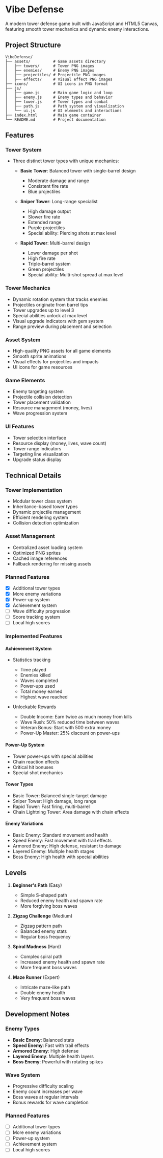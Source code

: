 # Vibe Defense

A modern tower defense game built with JavaScript and HTML5 Canvas, featuring smooth tower mechanics and dynamic enemy interactions.

## Project Structure

```
VibeDefense/
├── assets/          # Game assets directory
│   ├── towers/      # Tower PNG images
│   ├── enemies/     # Enemy PNG images
│   ├── projectiles/ # Projectile PNG images
│   ├── effects/     # Visual effect PNG images
├── icons/           # UI icons in PNG format
├── js/
│   ├── game.js      # Main game logic and loop
│   ├── enemy.js     # Enemy types and behavior
│   ├── tower.js     # Tower types and combat
│   ├── path.js      # Path system and visualization
│   └── ui.js        # UI elements and interactions
├── index.html       # Main game container
└── README.md        # Project documentation
```

## Features

### Tower System
- Three distinct tower types with unique mechanics:
  - **Basic Tower**: Balanced tower with single-barrel design
    - Moderate damage and range
    - Consistent fire rate
    - Blue projectiles
  
  - **Sniper Tower**: Long-range specialist
    - High damage output
    - Slower fire rate
    - Extended range
    - Purple projectiles
    - Special ability: Piercing shots at max level
  
  - **Rapid Tower**: Multi-barrel design
    - Lower damage per shot
    - High fire rate
    - Triple-barrel system
    - Green projectiles
    - Special ability: Multi-shot spread at max level

### Tower Mechanics
- Dynamic rotation system that tracks enemies
- Projectiles originate from barrel tips
- Tower upgrades up to level 3
- Special abilities unlock at max level
- Visual upgrade indicators with gem system
- Range preview during placement and selection

### Asset System
- High-quality PNG assets for all game elements
- Smooth sprite animations
- Visual effects for projectiles and impacts
- UI icons for game resources

### Game Elements
- Enemy targeting system
- Projectile collision detection
- Tower placement validation
- Resource management (money, lives)
- Wave progression system

### UI Features
- Tower selection interface
- Resource display (money, lives, wave count)
- Tower range indicators
- Targeting line visualization
- Upgrade status display

## Technical Details

### Tower Implementation
- Modular tower class system
- Inheritance-based tower types
- Dynamic projectile management
- Efficient rendering system
- Collision detection optimization

### Asset Management
- Centralized asset loading system
- Optimized PNG sprites
- Cached image references
- Fallback rendering for missing assets

### Planned Features
- [x] Additional tower types
- [x] More enemy variations
- [x] Power-up system
- [x] Achievement system
- [ ] Wave difficulty progression
- [ ] Score tracking system
- [ ] Local high scores

### Implemented Features

#### Achievement System
- Statistics tracking
  - Time played
  - Enemies killed
  - Waves completed
  - Power-ups used
  - Total money earned
  - Highest wave reached

- Unlockable Rewards
  - Double Income: Earn twice as much money from kills
  - Wave Rush: 50% reduced time between waves
  - Veteran Bonus: Start with 500 extra money
  - Power-Up Master: 25% discount on power-ups

#### Power-Up System
- Tower power-ups with special abilities
- Chain reaction effects
- Critical hit bonuses
- Special shot mechanics

#### Tower Types
- Basic Tower: Balanced single-target damage
- Sniper Tower: High damage, long range
- Rapid Tower: Fast firing, multi-barrel
- Chain Lightning Tower: Area damage with chain effects

#### Enemy Variations
- Basic Enemy: Standard movement and health
- Speed Enemy: Fast movement with trail effects
- Armored Enemy: High defense, resistant to damage
- Layered Enemy: Multiple health stages
- Boss Enemy: High health with special abilities

## Levels
1. **Beginner's Path** (Easy)
   - Simple S-shaped path
   - Reduced enemy health and spawn rate
   - More forgiving boss waves

2. **Zigzag Challenge** (Medium)
   - Zigzag pattern path
   - Balanced enemy stats
   - Regular boss frequency

3. **Spiral Madness** (Hard)
   - Complex spiral path
   - Increased enemy health and spawn rate
   - More frequent boss waves

4. **Maze Runner** (Expert)
   - Intricate maze-like path
   - Double enemy health
   - Very frequent boss waves

## Development Notes

### Enemy Types
- **Basic Enemy**: Balanced stats
- **Speed Enemy**: Fast with trail effects
- **Armored Enemy**: High defense
- **Layered Enemy**: Multiple health layers
- **Boss Enemy**: Powerful with rotating spikes

### Wave System
- Progressive difficulty scaling
- Enemy count increases per wave
- Boss waves at regular intervals
- Bonus rewards for wave completion

### Planned Features
- [ ] Additional tower types
- [ ] More enemy variations
- [ ] Power-up system
- [ ] Achievement system
- [ ] Local high scores 